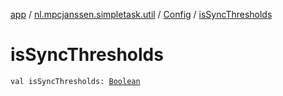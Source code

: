 [app](../../index.md) / [nl.mpcjanssen.simpletask.util](../index.md) / [Config](index.md) / [isSyncThresholds](.)

# isSyncThresholds

`val isSyncThresholds: `[`Boolean`](https://kotlinlang.org/api/latest/jvm/stdlib/kotlin/-boolean/index.html)